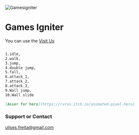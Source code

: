 ![Gamesigniter](https://www.gamesigniter.com/gdevelop5/games-igniter-1280x640.jpg)
# Games Igniter
You can use the [Visit Us](https://www.gamesigniter.com/)

```markdown

1.idle,
2.walk,
3.jump,
4.double jump,
5.fall,
6.attack_1, 
7.attack_2, 
8.attack_3,
9.Wall jump,
10.Wall slide
 
[Asser for hero](https://rvros.itch.io/animated-pixel-hero)
```

### Support or Contact
ulises.freita@gmail.com
